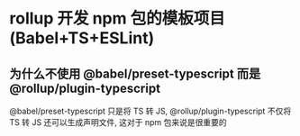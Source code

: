# rollup 开发 npm 包的模板项目(Babel+TS+ESLint)

## 为什么不使用 @babel/preset-typescript 而是 @rollup/plugin-typescript

@babel/preset-typescript 只是将 TS 转 JS, @rollup/plugin-typescript 不仅将 TS 转 JS 还可以生成声明文件, 这对于 npm 包来说是很重要的

